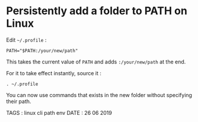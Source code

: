 # Persistently add a folder to PATH on Linux

Edit `~/.profile` :

```
PATH="$PATH:/your/new/path"
```

This takes the current value of `PATH` and adds `:/your/new/path` at the end.

For it to take effect instantly, source it : 

```
. ~/.profile
```

You can now use commands that exists in the new folder without specifying their path.


TAGS : linux cli path env
DATE : 26 06 2019